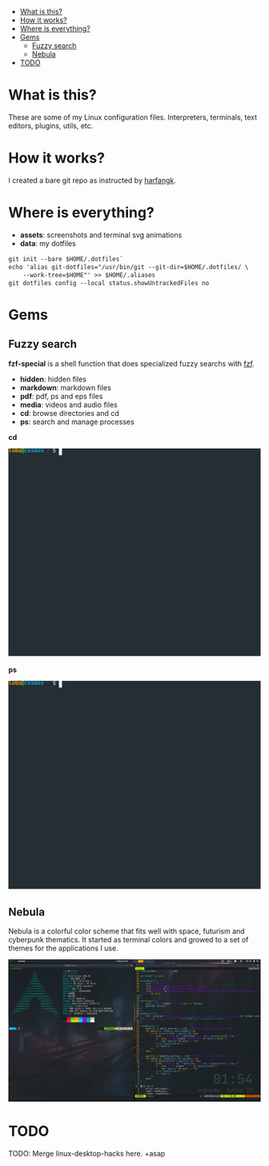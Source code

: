 
<!-- TOC GitLab -->

* [What is this?](#what-is-this)
* [How it works?](#how-it-works)
* [Where is everything?](#where-is-everything)
* [Gems](#gems)
    * [Fuzzy search](#fuzzy-search)
    * [Nebula](#nebula)
* [TODO](#todo)

<!-- /TOC -->

# What is this?
These are some of my Linux configuration files. Interpreters, terminals, text editors, plugins, utils, etc.


# How it works?
I created a bare git repo as instructed by [harfangk](https://harfangk.github.io/2016/09/18/manage-dotfiles-with-a-git-bare-repository.html).


# Where is everything?
- **assets**: screenshots and terminal svg animations
- **data**: my dotfiles

```shell
git init --bare $HOME/.dotfiles`
echo 'alias git-dotfiles="/usr/bin/git --git-dir=$HOME/.dotfiles/ \
    --work-tree=$HOME"' >> $HOME/.aliases
git dotfiles config --local status.showUntrackedFiles no
```
# Gems
## Fuzzy search
**fzf-special** is a shell function that does specialized fuzzy searchs with [fzf](https://github.com/junegunn/fzf).

- **hidden**: hidden files
- **markdown**: markdown files
- **pdf**: pdf, ps and eps files
- **media**: videos and audio files
- **cd**: browse directories and cd
- **ps**: search and manage processes

**cd**

![fzf-cd.svg](assets/fzf-cd.svg)

**ps**

![fzf-ps.svg](assets/fzf-ps.svg)

## Nebula
Nebula is a colorful color scheme that fits well with space, futurism and cyberpunk thematics. It started as terminal colors and growed to a set of themes for the applications I use.

![nebula-terminal](assets/nebula-terminal.png)

# TODO
TODO: Merge linux-desktop-hacks here. +asap
